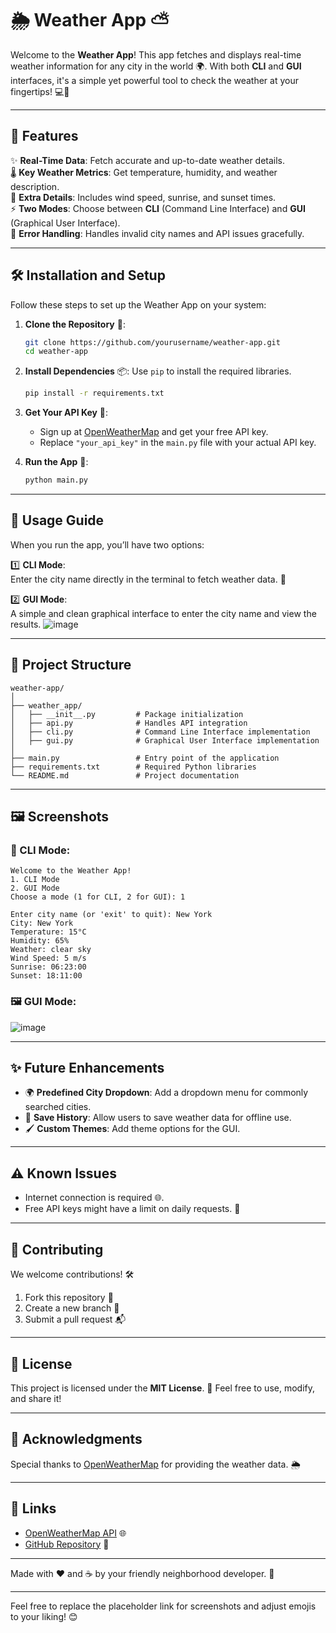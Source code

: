 # 🌦️ Weather App ⛅

Welcome to the **Weather App**! This app fetches and displays real-time weather information for any city in the world 🌍. With both **CLI** and **GUI** interfaces, it's a simple yet powerful tool to check the weather at your fingertips! 💻📱

---

## 🌟 Features

✨ **Real-Time Data**: Fetch accurate and up-to-date weather details.  
🌡️ **Key Weather Metrics**: Get temperature, humidity, and weather description.  
💨 **Extra Details**: Includes wind speed, sunrise, and sunset times.  
⚡ **Two Modes**: Choose between **CLI** (Command Line Interface) and **GUI** (Graphical User Interface).  
🌈 **Error Handling**: Handles invalid city names and API issues gracefully.  

---

## 🛠️ Installation and Setup

Follow these steps to set up the Weather App on your system:

1. **Clone the Repository** 🐙:
   ```bash
   git clone https://github.com/yourusername/weather-app.git
   cd weather-app
   ```

2. **Install Dependencies** 📦:
   Use `pip` to install the required libraries.
   ```bash
   pip install -r requirements.txt
   ```

3. **Get Your API Key** 🔑:
   - Sign up at [OpenWeatherMap](https://openweathermap.org/) and get your free API key.
   - Replace `"your_api_key"` in the `main.py` file with your actual API key.

4. **Run the App** 🚀:
   ```bash
   python main.py
   ```

---

## 🧭 Usage Guide

When you run the app, you’ll have two options:

1️⃣ **CLI Mode**:  
   Enter the city name directly in the terminal to fetch weather data. 🌃  

2️⃣ **GUI Mode**:  
   A simple and clean graphical interface to enter the city name and view the results. ![image](https://github.com/user-attachments/assets/f62bede6-231d-4a4b-aa70-52c78b411d01)


---

## 📂 Project Structure

```
weather-app/
│
├── weather_app/
│   ├── __init__.py         # Package initialization
│   ├── api.py              # Handles API integration
│   ├── cli.py              # Command Line Interface implementation
│   ├── gui.py              # Graphical User Interface implementation
│
├── main.py                 # Entry point of the application
├── requirements.txt        # Required Python libraries
└── README.md               # Project documentation
```

---

## 🖼️ Screenshots

### 🌟 CLI Mode:
```
Welcome to the Weather App!
1. CLI Mode
2. GUI Mode
Choose a mode (1 for CLI, 2 for GUI): 1

Enter city name (or 'exit' to quit): New York
City: New York
Temperature: 15°C
Humidity: 65%
Weather: clear sky
Wind Speed: 5 m/s
Sunrise: 06:23:00
Sunset: 18:11:00
```

### 🖼️ GUI Mode:
![image](https://github.com/user-attachments/assets/8d33ccf6-6b19-418e-a69f-9847e0a31893)


---

## ✨ Future Enhancements

- 🌍 **Predefined City Dropdown**: Add a dropdown menu for commonly searched cities.  
- 💾 **Save History**: Allow users to save weather data for offline use.  
- 🖌️ **Custom Themes**: Add theme options for the GUI.  

---

## ⚠️ Known Issues

- Internet connection is required 🌐.  
- Free API keys might have a limit on daily requests. 🔑  

---

## 🤝 Contributing

We welcome contributions! 🛠️  
1. Fork this repository 🍴  
2. Create a new branch 🔀  
3. Submit a pull request 📬  

---

## 📜 License

This project is licensed under the **MIT License**. 📄 Feel free to use, modify, and share it!  

---

## 🌟 Acknowledgments

Special thanks to [OpenWeatherMap](https://openweathermap.org/) for providing the weather data. 🌦️  

---

## 🔗 Links

- [OpenWeatherMap API](https://openweathermap.org/) 🌐  
- [GitHub Repository](https://github.com/yourusername/weather-app) 🐙  

---

Made with ❤️ and ☕ by your friendly neighborhood developer. 🌟

---

Feel free to replace the placeholder link for screenshots and adjust emojis to your liking! 😊
